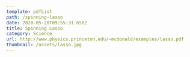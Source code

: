 ```yaml
---
template: pdfList
path: /spinning-lasso
date: 2020-05-20T09:55:31.658Z
title: Spinning Lasso
category: Science
url: http://www.physics.princeton.edu/~mcdonald/examples/lasso.pdf
thumbnail: /assets/lasso.jpg
---
```

